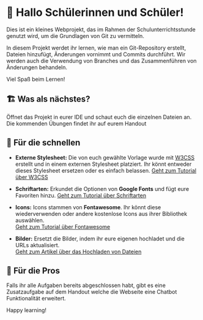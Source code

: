 # 👋 Hallo Schülerinnen und Schüler!

Dies ist ein kleines Webprojekt, das im Rahmen der Schulunterrichtsstunde genutzt wird, um die Grundlagen von Git zu vermitteln. 

In diesem Projekt werdet ihr lernen, wie man ein Git-Repository erstellt, Dateien hinzufügt, Änderungen vornimmt und Commits durchführt. Wir werden auch die Verwendung von Branches und das Zusammenführen von Änderungen behandeln.

Viel Spaß beim Lernen!

## 🏗 Was als nächstes?

Öffnet das Projekt in eurer IDE und schaut euch die einzelnen Dateien an. Die kommenden Übungen findet ihr auf eurem Handout

## 🎨 Für die schnellen

- **Externe Stylesheet:** Die von euch gewählte Vorlage wurde mit [W3CSS](https://www.w3schools.com/w3css/default.asp) erstellt und in einem externen Stylesheet platziert. Ihr könnt entweder dieses Stylesheet ersetzen oder es einfach belassen.
    [Geht zum Tutorial über W3CSS](https://www.w3schools.com/w3css/default.asp)

- **Schriftarten:** Erkundet die Optionen von **Google Fonts** und fügt eure Favoriten hinzu.
    [Geht zum Tutorial über Schriftarten](https://www.w3schools.com/w3css/w3css_fonts_google.asp)


- **Icons:** Icons stammen von **Fontawesome**. Ihr könnt diese wiederverwenden oder andere kostenlose Icons aus ihrer Bibliothek auswählen.  
    [Geht zum Tutorial über Fontawesome](https://www.w3schools.com/icons/fontawesome5_intro.asp)

- **Bilder:** Ersetzt die Bilder, indem ihr eure eigenen hochladet und die URLs aktualisiert.  
    [Geht zum Artikel über das Hochladen von Dateien](https://support.w3schools.com/hc/en-gb/articles/4410414928017)

## 🎨 Für die Pros

Falls ihr alle Aufgaben bereits abgeschlossen habt, gibt es eine Zusatzaufgabe auf dem Handout welche die Webseite eine Chatbot Funktionalität erweitert.

Happy learning!